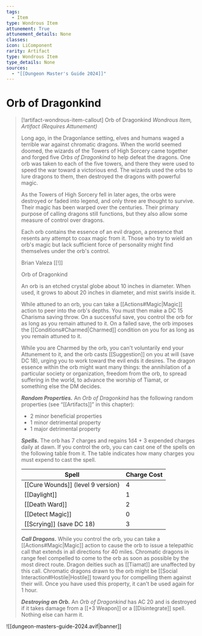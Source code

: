 ```yaml
---
tags:
  - Item
type: Wondrous Item
attunement: True
attunement_details: None
classes:
icon: LiComponent
rarity: Artifact
type: Wondrous Item
type_details: None
sources: 
  - "[[Dungeon Master's Guide 2024]]"
---
```

# Orb of Dragonkind
>[!artifact-wondrous-item-callout] Orb of Dragonkind
>_Wondrous Item, Artifact (Requires Attunement)_
>
>Long ago, in the Dragonlance setting, elves and humans waged a terrible war against chromatic dragons. When the world seemed doomed, the wizards of the Towers of High Sorcery came together and forged five _Orbs of Dragonkind_ to help defeat the dragons. One orb was taken to each of the five towers, and there they were used to speed the war toward a victorious end. The wizards used the orbs to lure dragons to them, then destroyed the dragons with powerful magic.
>
>As the Towers of High Sorcery fell in later ages, the orbs were destroyed or faded into legend, and only three are thought to survive. Their magic has been warped over the centuries. Their primary purpose of calling dragons still functions, but they also allow some measure of control over dragons.
>
>Each orb contains the essence of an evil dragon, a presence that resents any attempt to coax magic from it. Those who try to wield an orb's magic but lack sufficient force of personality might find themselves under the orb's control.
>
>Brian Valeza [[!]]
>
>Orb of Dragonkind
>
>An orb is an etched crystal globe about 10 inches in diameter. When used, it grows to about 20 inches in diameter, and mist swirls inside it.
>
>While attuned to an orb, you can take a [[Actions#Magic\|Magic]] action to peer into the orb's depths. You must then make a DC 15 Charisma saving throw. On a successful save, you control the orb for as long as you remain attuned to it. On a failed save, the orb imposes the [[Conditions#Charmed\|Charmed]] condition on you for as long as you remain attuned to it.
>
>While you are Charmed by the orb, you can't voluntarily end your Attunement to it, and the orb casts [[Suggestion]] on you at will (save DC 18), urging you to work toward the evil ends it desires. The dragon essence within the orb might want many things: the annihilation of a particular society or organization, freedom from the orb, to spread suffering in the world, to advance the worship of Tiamat, or something else the DM decides.
>
>**_Random Properties._** An _Orb of Dragonkind_ has the following random properties (see “[[Artifacts]]” in this chapter):
>
>- 2 minor beneficial properties
>- 1 minor detrimental property
>- 1 major detrimental property
>
>**_Spells._** The orb has 7 charges and regains 1d4 + 3 expended charges daily at dawn. If you control the orb, you can cast one of the spells on the following table from it. The table indicates how many charges you must expend to cast the spell.
>
>|Spell|Charge Cost|
>|---|---|
>|[[Cure Wounds]] (level 9 version)|4|
>|[[Daylight]]|1|
>|[[Death Ward]]|2|
>|[[Detect Magic]]|0|
>|[[Scrying]] (save DC 18)|3|
>
>**_Call Dragons._** While you control the orb, you can take a [[Actions#Magic\|Magic]] action to cause the orb to issue a telepathic call that extends in all directions for 40 miles. Chromatic dragons in range feel compelled to come to the orb as soon as possible by the most direct route. Dragon deities such as [[Tiamat]] are unaffected by this call. Chromatic dragons drawn to the orb might be [[Social Interaction#Hostile\|Hostile]] toward you for compelling them against their will. Once you have used this property, it can't be used again for 1 hour.
>
>**_Destroying an Orb._** An _Orb of Dragonkind_ has AC 20 and is destroyed if it takes damage from a [[+3 Weapon]] or a [[Disintegrate]] spell. Nothing else can harm it.
>


![[dungeon-masters-guide-2024.avif|banner]]